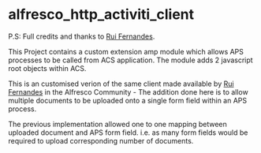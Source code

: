 #### 

# alfresco_http_activiti_client

P.S: Full credits and thanks to [Rui Fernandes](https://github.com/rjmfernandes).

This Project contains a custom extension amp module which allows APS processes to be called from ACS application. The module adds 2 javascript root objects within ACS. 

This is an customised verion of the same client made available by [Rui Fernandes](https://github.com/rjmfernandes) in the Alfresco Community - The addition done here is to allow multiple documents to be uploaded onto a single form field within an APS process.

The previous implementation allowed one to one mapping between uploaded document and APS form field. i.e. as many form fields would be required to upload corresponding number of documents.